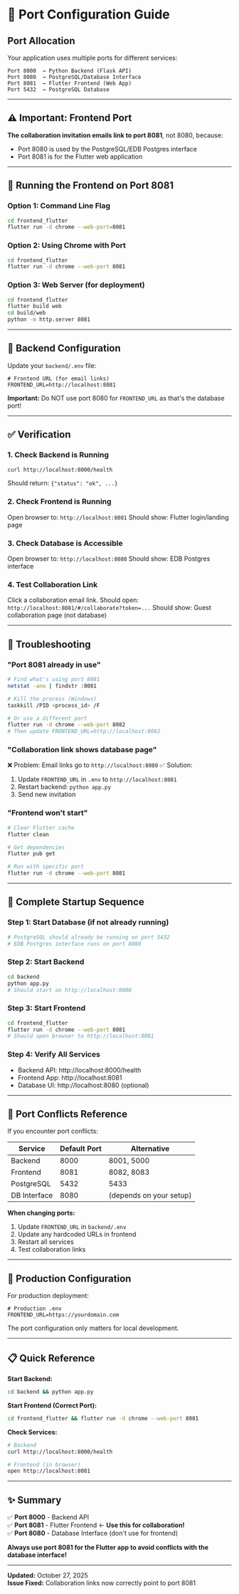 # 🔌 Port Configuration Guide

## Port Allocation

Your application uses multiple ports for different services:

```
Port 8000  → Python Backend (Flask API)
Port 8080  → PostgreSQL/Database Interface
Port 8081  → Flutter Frontend (Web App)
Port 5432  → PostgreSQL Database
```

---

## ⚠️ Important: Frontend Port

**The collaboration invitation emails link to port 8081**, not 8080, because:
- Port 8080 is used by the PostgreSQL/EDB Postgres interface
- Port 8081 is for the Flutter web application

---

## 🚀 Running the Frontend on Port 8081

### Option 1: Command Line Flag
```bash
cd frontend_flutter
flutter run -d chrome --web-port=8081
```

### Option 2: Using Chrome with Port
```bash
cd frontend_flutter
flutter run -d chrome --web-port 8081
```

### Option 3: Web Server (for deployment)
```bash
cd frontend_flutter
flutter build web
cd build/web
python -m http.server 8081
```

---

## 🔧 Backend Configuration

Update your `backend/.env` file:

```env
# Frontend URL (for email links)
FRONTEND_URL=http://localhost:8081
```

**Important:** Do NOT use port 8080 for `FRONTEND_URL` as that's the database port!

---

## ✅ Verification

### 1. Check Backend is Running
```bash
curl http://localhost:8000/health
```
Should return: `{"status": "ok", ...}`

### 2. Check Frontend is Running
Open browser to: `http://localhost:8081`
Should show: Flutter login/landing page

### 3. Check Database is Accessible
Open browser to: `http://localhost:8080`
Should show: EDB Postgres interface

### 4. Test Collaboration Link
Click a collaboration email link.
Should open: `http://localhost:8081/#/collaborate?token=...`
Should show: Guest collaboration page (not database)

---

## 🐛 Troubleshooting

### "Port 8081 already in use"
```bash
# Find what's using port 8081
netstat -ano | findstr :8081

# Kill the process (Windows)
taskkill /PID <process_id> /F

# Or use a different port
flutter run -d chrome --web-port 8082
# Then update FRONTEND_URL=http://localhost:8082
```

### "Collaboration link shows database page"
❌ Problem: Email links go to `http://localhost:8080`
✅ Solution: 
1. Update `FRONTEND_URL` in `.env` to `http://localhost:8081`
2. Restart backend: `python app.py`
3. Send new invitation

### "Frontend won't start"
```bash
# Clear Flutter cache
flutter clean

# Get dependencies
flutter pub get

# Run with specific port
flutter run -d chrome --web-port 8081
```

---

## 📝 Complete Startup Sequence

### Step 1: Start Database (if not already running)
```bash
# PostgreSQL should already be running on port 5432
# EDB Postgres interface runs on port 8080
```

### Step 2: Start Backend
```bash
cd backend
python app.py
# Should start on http://localhost:8000
```

### Step 3: Start Frontend
```bash
cd frontend_flutter
flutter run -d chrome --web-port 8081
# Should open browser to http://localhost:8081
```

### Step 4: Verify All Services
- Backend API: http://localhost:8000/health
- Frontend App: http://localhost:8081
- Database UI: http://localhost:8080 (optional)

---

## 🔄 Port Conflicts Reference

If you encounter port conflicts:

| Service | Default Port | Alternative |
|---------|--------------|-------------|
| Backend | 8000 | 8001, 5000 |
| Frontend | 8081 | 8082, 8083 |
| PostgreSQL | 5432 | 5433 |
| DB Interface | 8080 | (depends on your setup) |

**When changing ports:**
1. Update `FRONTEND_URL` in `backend/.env`
2. Update any hardcoded URLs in frontend
3. Restart all services
4. Test collaboration links

---

## 🎯 Production Configuration

For production deployment:

```env
# Production .env
FRONTEND_URL=https://yourdomain.com
```

The port configuration only matters for local development.

---

## 📋 Quick Reference

**Start Backend:**
```bash
cd backend && python app.py
```

**Start Frontend (Correct Port):**
```bash
cd frontend_flutter && flutter run -d chrome --web-port 8081
```

**Check Services:**
```bash
# Backend
curl http://localhost:8000/health

# Frontend (in browser)
open http://localhost:8081
```

---

## ✨ Summary

✅ **Port 8000** - Backend API  
✅ **Port 8081** - Flutter Frontend ← **Use this for collaboration!**  
✅ **Port 8080** - Database Interface (don't use for frontend)  

**Always use port 8081 for the Flutter app to avoid conflicts with the database interface!**

---

**Updated:** October 27, 2025  
**Issue Fixed:** Collaboration links now correctly point to port 8081

